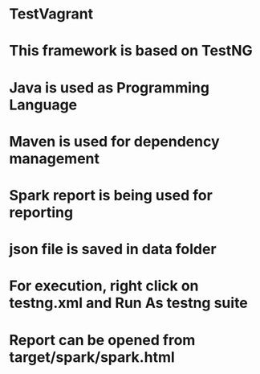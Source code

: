 # TestVagrant
# This framework is based on TestNG
# Java is used as Programming Language
# Maven is used for dependency management
# Spark report is being used for reporting
# json file is saved in data folder
# For execution, right click on testng.xml and Run As testng suite
# Report can be opened from target/spark/spark.html
